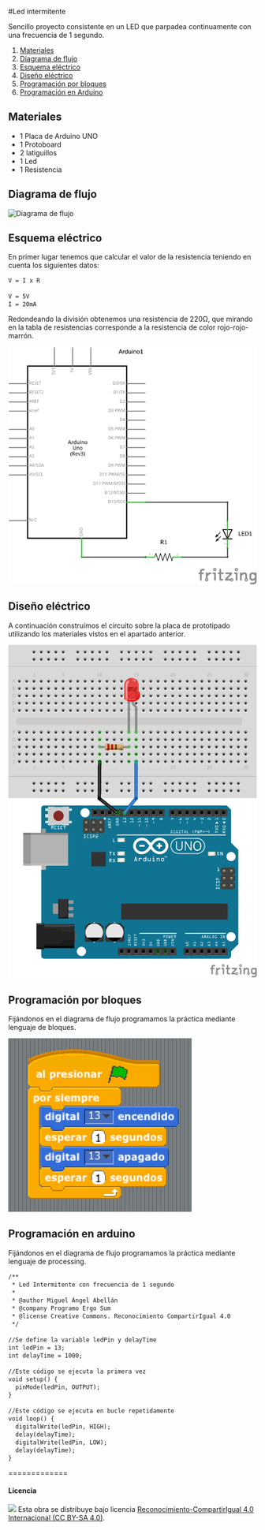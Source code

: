 #Led intermitente

Sencillo proyecto consistente en un LED que parpadea continuamente con una frecuencia de 1 segundo.

1.	[Materiales](#materiales)
2.	[Diagrama de flujo](#diagrama-de-flujo)
3.	[Esquema eléctrico](#esquema-eléctrico)
4.	[Diseño eléctrico](#diseño-eléctrico)
5.	[Programación por bloques](#programacion-por-bloques)
6.	[Programación en Arduino](#programación-en-arduino)



## Materiales

- 1 Placa de Arduino UNO
- 1 Protoboard
- 2 latiguillos
- 1 Led
- 1 Resistencia



## Diagrama de flujo

![Diagrama de flujo](diagrama-de-flujo/diagrama-de-flujo.png)



## Esquema eléctrico

En primer lugar tenemos que calcular el valor de la resistencia teniendo en cuenta los siguientes datos:

```
V = I x R

V = 5V
I = 20mA
```

Redondeando la división obtenemos una resistencia de 220Ω, que mirando en la tabla de resistencias corresponde a la resistencia de color rojo-rojo-marrón.

![Esquema eléctrico](esquema-electrico/esquema-electrico.png)



## Diseño eléctrico

A continuación construímos el circuito sobre la placa de prototipado utilizando los materiales vistos en el apartado anterior.

![Diseño eléctrico](diseno-electrico/diseno-electrico.png)



## Programación por bloques

Fijándonos en el diagrama de flujo programamos la práctica mediante lenguaje de bloques.

![Programación por bloques](programacion-por-bloques/programacion-por-bloques.png)



## Programación en arduino

Fijándonos en el diagrama de flujo programamos la práctica mediante lenguaje de processing.

```
/**
 * Led Intermitente con frecuencia de 1 segundo
 * 
 * @author Miguel Ángel Abellán
 * @company Programo Ergo Sum
 * @license Creative Commons. Reconocimiento CompartirIgual 4.0
 */

//Se define la variable ledPin y delayTime
int ledPin = 13;
int delayTime = 1000;

//Este código se ejecuta la primera vez
void setup() {
  pinMode(ledPin, OUTPUT);
}

//Este código se ejecuta en bucle repetidamente
void loop() {
  digitalWrite(ledPin, HIGH);
  delay(delayTime);
  digitalWrite(ledPin, LOW);
  delay(delayTime);
}

```




=============

#### Licencia

<img src="http://i.creativecommons.org/l/by-sa/4.0/88x31.png" /> Esta obra se distribuye bajo licencia [Reconocimiento-CompartirIgual 4.0 Internacional (CC BY-SA 4.0)](https://creativecommons.org/licenses/by-sa/4.0/deed.es_ES).
